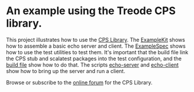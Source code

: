 # An example using the Treode CPS library.

This project illustrates how to use the [CPS Library](https://github.com/Treode/cps).  The
[ExampleKit](https://github.com/Treode/cps-example/blob/master/src/main/scala/com/treode/cps/example/ExampleKit.scala)
shows how to assemble a basic echo server and client.  The
[ExampleSpec](https://github.com/Treode/cps-example/blob/master/src/test/scala/com/treode/cps/example/ExampleSpec.scala)
shows how to use the test utilities to test them.  It's important that the build file link the CPS
stub and scalatest packages into the test configuration, and the
[build file](https://github.com/Treode/cps-example/blob/master/project/CpsExampleBuild.scala)
show how to do that.
The scripts
[echo-server](https://github.com/Treode/cps-example/blob/master/scripts/echo-server) and
[echo-client](https://github.com/Treode/cps-example/blob/master/scripts/echo-client)
show how to bring up the server and run a client.

Browse or subscribe to the [online forum](https://groups.google.com/forum/#!forum/scala-cps-io) for
the CPS Library.
